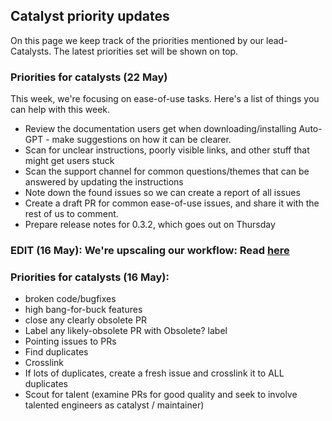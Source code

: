 ## Catalyst priority updates
On this page we keep track of the priorities mentioned by our lead-Catalysts. The latest priorities set will be shown on top.

### Priorities for catalysts (22 May)

This week, we're focusing on ease-of-use tasks. Here's a list of things you can help with this week.

- Review the documentation users get when downloading/installing Auto-GPT - make suggestions on how it can be clearer. 
- Scan for unclear instructions, poorly visible links, and other stuff that might get users stuck
- Scan the support channel for common questions/themes that can be answered by updating the instructions
- Note down the found issues so we can create a report of all issues
- Create a draft PR for common ease-of-use issues, and share it with the rest of us to comment.
- Prepare release notes for 0.3.2, which goes out on Thursday


### EDIT (16 May): We're upscaling our workflow: Read [here](https://github.com/Significant-Gravitas/Auto-GPT/issues/4254)

### Priorities for catalysts (16 May):
- broken code/bugfixes
- high bang-for-buck features
- close any clearly obsolete PR
- Label any likely-obsolete PR with Obsolete? label
- Pointing issues to PRs
- Find duplicates
- Crosslink
- If lots of duplicates, create a fresh issue and crosslink it to ALL duplicates
- Scout for talent (examine PRs for good quality and seek to involve talented engineers as catalyst / maintainer)